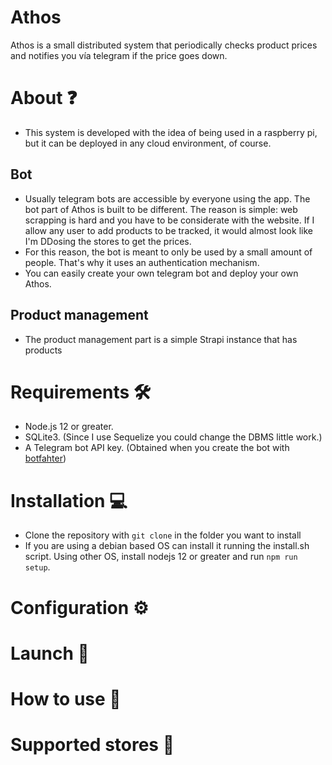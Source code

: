 # Athos

Athos is a small distributed system that periodically checks product prices and notifies you vía telegram if the price goes down. 

# About ❓
- This system is developed with the idea of being used in a raspberry pi, but it can be deployed in any cloud environment, of course.

## Bot
- Usually telegram bots are accessible by everyone using the app. The bot part of Athos is built to be different. The reason is simple: web scrapping is hard and you have to be considerate with the website. If I allow any user to add products to be tracked, it would almost look like I'm DDosing the stores to get the prices.
- For this reason, the bot is meant to only be used by a small amount of people. That's why it uses an authentication mechanism.
- You can easily create your own telegram bot and deploy your own Athos. 

## Product management
- The product management part is a simple Strapi instance that has products

# Requirements 🛠
- Node.js 12 or greater.
- SQLite3. (Since I use Sequelize you could change the DBMS little work.)
- A Telegram bot API key. (Obtained when you create the bot with [botfahter](https://core.telegram.org/bots#6-botfather))

# Installation 💻
- Clone the repository with `git clone` in the folder you want to install
- If you are using a debian based OS can install it running the install.sh script. Using other OS, install nodejs 12 or greater and run `npm run setup`.

# Configuration ⚙️


# Launch 🚀


# How to use 🤖


# Supported stores 🏪
